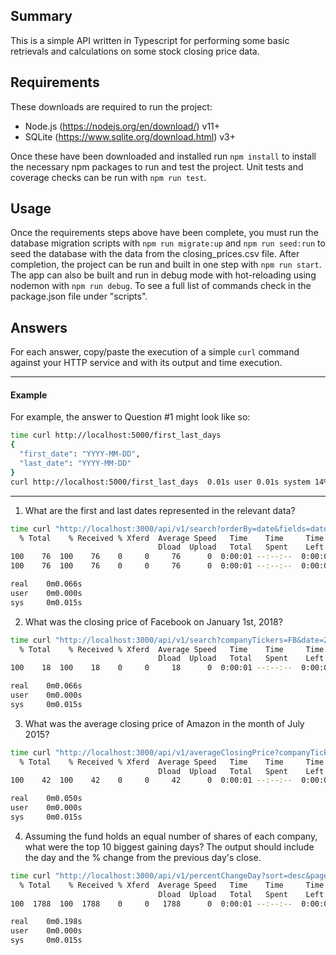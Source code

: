## Summary

This is a simple API written in Typescript for performing some basic retrievals and calculations on some stock closing price data.

## Requirements

These downloads are required to run the project:
- Node.js (https://nodejs.org/en/download/) v11+
- SQLite (https://www.sqlite.org/download.html) v3+

Once these have been downloaded and installed run `npm install` to install the necessary npm packages to run and test the project.
Unit tests and coverage checks can be run with `npm run test`.

## Usage

Once the requirements steps above have been complete, you must run the database migration scripts with `npm run migrate:up` and `npm run seed:run` to seed the database with the data from the closing_prices.csv file.
After completion, the project can be run and built in one step with `npm run start`.
The app can also be built and run in debug mode with hot-reloading using nodemon with `npm run debug`.
To see a full list of commands check in the package.json file under "scripts". 

## Answers

For each answer, copy/paste the execution of a simple `curl` command against your HTTP service and with its output and time execution.

---

#### Example

For example, the answer to Question #1 might look like so:

```bash
time curl http://localhost:5000/first_last_days
{
  "first_date": "YYYY-MM-DD",
  "last_date": "YYYY-MM-DD"
}
curl http://localhost:5000/first_last_days  0.01s user 0.01s system 14% cpu 0.120 total
```

---

1. What are the first and last dates represented in the relevant data?

```bash
time curl "http://localhost:3000/api/v1/search?orderBy=date&fields=date&sort=asc&page=1&pageSize=1" "http://localhost:3000/api/v1/search?orderBy=date&fields=date&sort=desc&page=1&pageSize=1"
  % Total    % Received % Xferd  Average Speed   Time    Time     Time  Current
                                 Dload  Upload   Total   Spent    Left  Speed
100    76  100    76    0     0     76      0  0:00:01 --:--:--  0:00:01  2451{"pagination":{"page":1,"pageSize":1},"stockPrices":[{"date":"1989-09-19"}]}
100    76  100    76    0     0     76      0  0:00:01 --:--:--  0:00:01    76{"pagination":{"page":1,"pageSize":1},"stockPrices":[{"date":"2019-11-15"}]}

real    0m0.066s
user    0m0.000s
sys     0m0.015s
```

2. What was the closing price of Facebook on January 1st, 2018?

```bash
time curl "http://localhost:3000/api/v1/search?companyTickers=FB&date=2018-01-01&fields=closingPrice"
  % Total    % Received % Xferd  Average Speed   Time    Time     Time  Current
                                 Dload  Upload   Total   Spent    Left  Speed
100    18  100    18    0     0     18      0  0:00:01 --:--:--  0:00:01   382{"stockPrices":[]}

real    0m0.066s
user    0m0.000s
sys     0m0.015s
```

3. What was the average closing price of Amazon in the month of July 2015?

```bash
time curl "http://localhost:3000/api/v1/averageClosingPrice?companyTickers=AMZN&start=2015-07-01&end=2015-07-31"
  % Total    % Received % Xferd  Average Speed   Time    Time     Time  Current
                                 Dload  Upload   Total   Spent    Left  Speed
100    42  100    42    0     0     42      0  0:00:01 --:--:--  0:00:01  2800[{"averageClosingPrice":478.709090909091}]

real    0m0.050s
user    0m0.000s
sys     0m0.015s
```

4. Assuming the fund holds an equal number of shares of each company, what were the top 10 biggest gaining days? The output should include the day and the % change from the previous day's close.

```bash
time curl "http://localhost:3000/api/v1/percentChangeDay?sort=desc&page=1&pageSize=10"
  % Total    % Received % Xferd  Average Speed   Time    Time     Time  Current
                                 Dload  Upload   Total   Spent    Left  Speed
100  1788  100  1788    0     0   1788      0  0:00:01 --:--:--  0:00:01 11461{"pagination":{"page":1,"pageSize":10},"percentChangeDays":[{"startDate":"2001-11-23","endDate":"2001-11-26","startClosingPrice":10.5,"endClosingPrice":13.74,"companyTickers":"AAPL,AMZN","percentChangeDay":0.3085714285714286},{"startDate":"2001-04-06","endDate":"2001-04-09","startClosingPrice":9.84,"endClosingPrice":12.65,"companyTickers":"AAPL,AMZN","percentChangeDay":0.285569105691057},{"startDate":"2001-11-13","endDate":"2001-11-14","startClosingPrice":8.67,"endClosingPrice":10.89,"companyTickers":"AAPL,AMZN","percentChangeDay":0.2560553633217994},{"startDate":"2001-01-02","endDate":"2001-01-03","startClosingPrice":14.940000000000001,"endClosingPrice":18.729999999999997,"companyTickers":"AAPL,AMZN","percentChangeDay":0.25368139223560876},{"startDate":"1996-07-17","endDate":"1996-07-18","startClosingPrice":0.6,"endClosingPrice":0.75,"companyTickers":"AAPL","percentChangeDay":0.25000000000000006},{"startDate":"2001-03-02","endDate":"2001-03-05","startClosingPrice":11.379999999999999,"endClosingPrice":14.09,"companyTickers":"AAPL,AMZN","percentChangeDay":0.23813708260105457},{"startDate":"1999-09-28","endDate":"1999-09-29","startClosingPrice":68.00999999999999,"endClosingPrice":82.86,"companyTickers":"AAPL,AMZN","percentChangeDay":0.21835024261138083},{"startDate":"2002-01-18","endDate":"2002-01-22","startClosingPrice":11.74,"endClosingPrice":14.16,"companyTickers":"AAPL,AMZN","percentChangeDay":0.2061328790459966},{"startDate":"2000-02-02","endDate":"2000-02-03","startClosingPrice":72.97,"endClosingPrice":87.88,"companyTickers":"AAPL,AMZN","percentChangeDay":0.20433054680005477},{"startDate":"1998-11-20","endDate":"1998-11-23","startClosingPrice":31.360000000000003,"endClosingPrice":37.62,"companyTickers":"AAPL,AMZN","percentChangeDay":0.1996173469387753}]}

real    0m0.198s
user    0m0.000s
sys     0m0.015s
```
